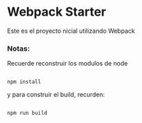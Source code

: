 # Webpack Starter

Este es el proyecto nicial utilizando Webpack

### Notas:

Recuerde reconstruir los modulos de node

```

npm install
```

y para construir el build, recurden:

```

npm run build
```